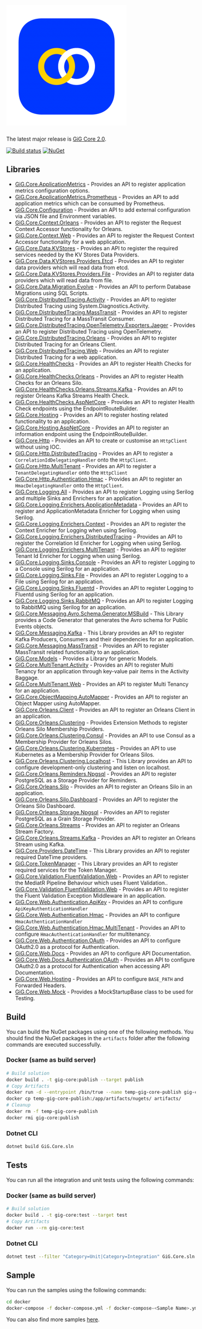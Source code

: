 # ![GiG Core](gig-core.png)

The latest major release is [GiG Core 2.0](release-notes/2.0/2.0.0.md).

[![Build status](https://img.shields.io/bitbucket/pipelines/atlassian/adf-builder-javascript/master)](https://img.shields.io/bitbucket/pipelines/atlassian/adf-builder-javascript/master) 
[![NuGet](https://img.shields.io/nuget/v/GiG.Core.svg)](https://nuget.org/packages/GiG.Core)

## Libraries

- [GiG.Core.ApplicationMetrics](docs/GiG.Core.ApplicationMetrics.md) - Provides an API to register application metrics configuration options.
- [GiG.Core.ApplicationMetrics.Prometheus](docs/GiG.Core.ApplicationMetrics.Prometheus.md) - Provides an API to add application metrics which can be consumed by Prometheus.
- [GiG.Core.Configuration](docs/GiG.Core.Configuration.md) - Provides an API to add external configuration via JSON file and Environment variables.
- [GiG.Core.Context.Orleans](docs/GiG.Core.Context.Orleans.md) - Provides an API to register the Request Context Accessor functionality for Orleans.
- [GiG.Core.Context.Web](docs/GiG.Core.Context.Web.md) - Provides an API to register the Request Context Accessor functionality for a web application.
- [GiG.Core.Data.KVStores](docs/GiG.Core.Data.KVStores.md) - Provides an API to register the required services needed by the KV Stores Data Providers.
- [GiG.Core.Data.KVStores.Providers.Etcd](docs/GiG.Core.Data.KVStores.Providers.Etcd.md) - Provides an API to register data providers which will read data from etcd.
- [GiG.Core.Data.KVStores.Providers.File](docs/GiG.Core.Data.KVStores.Providers.File.md) - Provides an API to register data providers which will read data from file.
- [GiG.Core.Data.Migration.Evolve](docs/GiG.Core.Data.Migration.Evolve.md) - Provides an API to perform Database Migrations using SQL Scripts.
- [GiG.Core.DistributedTracing.Activity](docs/GiG.Core.DistributedTracing.Activity.md) - Provides an API to register Distributed Tracing using System.Diagnostics.Activity.
- [GiG.Core.DistributedTracing.MassTransit](docs/GiG.Core.DistributedTracing.MassTransit.md) - Provides an API to register Distributed Tracing for a MassTransit Consumer.
- [GiG.Core.DistributedTracing.OpenTelemetry.Exporters.Jaeger](docs/GiG.Core.DistributedTracing.OpenTelemetry.Exporters.Jaeger.md) - Provides an API to register Distributed Tracing using OpenTelemetry.
- [GiG.Core.DistributedTracing.Orleans](docs/GiG.Core.DistributedTracing.Orleans.md) - Provides an API to register Distributed Tracing for an Orleans Client.
- [GiG.Core.DistributedTracing.Web](docs/GiG.Core.DistributedTracing.Web.md) - Provides an API to register Distributed Tracing for a web application.
- [GiG.Core.HealthChecks](docs/GiG.Core.HealthChecks.md) - Provides an API to register Health Checks for an application.
- [GiG.Core.HealthChecks.Orleans](docs/GiG.Core.HealthChecks.Orleans.md) - Provides an API to register Health Checks for an Orleans Silo.
- [GiG.Core.HealthChecks.Orleans.Streams.Kafka](docs/GiG.Core.HealthChecks.Orleans.Streams.Kafka.md) - Provides an API to register Orleans Kafka Streams Health Check.
- [GiG.Core.HealthChecks.AspNetCore](docs/GiG.Core.HealthChecks.AspNetCore.md) - Provides an API to register Health Check endpoints using the EndpointRouteBuilder.
- [GiG.Core.Hosting](docs/GiG.Core.Hosting.md) - Provides an API to register hosting related functionality to an application.
- [GiG.Core.Hosting.AspNetCore](docs/GiG.Core.Hosting.AspNetCore.md) - Provides an API to register an information endpoint using the EndpointRouteBuilder.
- [GiG.Core.Http](docs/GiG.Core.Http.md) - Provides an API to create or customise an `HttpClient` without using IOC.
- [GiG.Core.Http.DistributedTracing](docs/GiG.Core.Http.DistributedTracing.md) - Provides an API to register a `CorrelationIdDelegatingHandler` onto the `HttpClient`.
- [GiG.Core.Http.MultiTenant](docs/GiG.Core.Http.MultiTenant.md) - Provides an API to register a `TenantDelegatingHandler` onto the `HttpClient`
- [GiG.Core.Http.Authentication.Hmac](docs/GiG.Core.Http.Authentication.Hmac.md) - Provides an API to register an `HmacDelegatingHandler` onto the `HttpClient`.
- [GiG.Core.Logging.All](docs/GiG.Core.Logging.All.md) - Provides an API to register Logging using Serilog and multiple Sinks and Enrichers for an application.
- [GiG.Core.Logging.Enrichers.ApplicationMetadata](docs/GiG.Core.Logging.Enrichers.ApplicationMetadata.md) - Provides an API to register and ApplicationMetadata Enricher for Logging when using Serilog.
- [GiG.Core.Logging.Enrichers.Context](docs/GiG.Core.Logging.Enrichers.Context.md) - Provides an API to register the Context Enricher for Logging when using Serilog.
- [GiG.Core.Logging.Enrichers.DistributedTracing](docs/GiG.Core.Logging.Enrichers.DistributedTracing.md) - Provides an API to register the Correlation Id Enricher for Logging when using Serilog.
- [GiG.Core.Logging.Enrichers.MultiTenant](docs/GiG.Core.Logging.Enrichers.MultiTenant.md) - Provides an API to register Tenant Id Enricher for Logging when using Serilog.
- [GiG.Core.Logging.Sinks.Console](docs/GiG.Core.Logging.Sinks.Console.md) - Provides an API to register Logging to a Console using Serilog for an application.
- [GiG.Core.Logging.Sinks.File](docs/GiG.Core.Logging.Sinks.File.md) - Provides an API to register Logging to a File using Serilog for an application.
- [GiG.Core.Logging.Sinks.Fluentd](docs/GiG.Core.Logging.Sinks.Fluentd.md) - Provides an API to register Logging to Fluentd using Serilog for an application.
- [GiG.Core.Logging.Sinks.RabbitMQ](docs/GiG.Core.Logging.Sinks.RabbitMQ.md) - Provides an API to register Logging to RabbitMQ using Serilog for an application.
- [GiG.Core.Messaging.Avro.Schema.Generator.MSBuild](docs/GiG.Core.Messaging.Avro.Schema.Generator.MSBuild.md) - This Library provides a Code Generator that generates the Avro schema for Public Events objects.
- [GiG.Core.Messaging.Kafka](docs/GiG.Core.Messaging.Kafka.md) - This Library provides an API to register Kafka Producers, Consumers and their dependencies for an application.
- [GiG.Core.Messaging.MassTransit](docs/GiG.Core.Messaging.MassTransit.md) - Provides an API to register MassTransit related functionality to an application.
- [GiG.Core.Models](docs/GiG.Core.Models.md) - Provides a Library for generic Models.
- [GiG.Core.MultiTenant.Activity](docs/GiG.Core.MultiTenant.Activity.md) - Provides an API to register Multi Tenancy for an application through key-value pair items in the Activity Baggage.
- [GiG.Core.MultiTenant.Web](docs/GiG.Core.MultiTenant.Web.md) - Provides an API to register Multi Tenancy for an application.
- [GiG.Core.ObjectMapping.AutoMapper](docs/GiG.Core.ObjectMapping.AutoMapper.md) - Provides an API to register an Object Mapper using AutoMapper.
- [GiG.Core.Orleans.Client](docs/GiG.Core.Orleans.Client.md) - Provides an API to register an Orleans Client in an application.
- [GiG.Core.Orleans.Clustering](docs/GiG.Core.Orleans.Clustering.md) - Provides Extension Methods to register Orleans Silo Membership Providers.
- [GiG.Core.Orleans.Clustering.Consul](docs/GiG.Core.Orleans.Clustering.Consul.md) - Provides an API to use Consul as a Membership Provider for Orleans Silos.
- [GiG.Core.Orleans.Clustering.Kubernetes](docs/GiG.Core.Orleans.Clustering.Kubernetes.md) - Provides an API to use Kubernetes as a Membership Provider for Orleans Silos.
- [GiG.Core.Orleans.Clustering.Localhost](docs/GiG.Core.Orleans.Clustering.Localhost.md) - This Library provides an API to configure development-only clustering and listen on localhost.
- [GiG.Core.Orleans.Reminders.Npgsql](docs/GiG.Core.Orleans.Reminders.Npgsql.md) - Provides an API to register PostgreSQL as a Storage Provider for Reminders.
- [GiG.Core.Orleans.Silo](docs/GiG.Core.Orleans.Silo.md) - Provides an API to register an Orleans Silo in an application.
- [GiG.Core.Orleans.Silo.Dashboard](docs/GiG.Core.Orleans.Silo.Dashboard.md) - Provides an API to register the Orleans Silo Dashboard.
- [GiG.Core.Orleans.Storage.Npgsql](docs/GiG.Core.Orleans.Storage.Npgsql.md) - Provides an API to register PostgreSQL as a Grain Storage Provider.
- [GiG.Core.Orleans.Streams](docs/GiG.Core.Orleans.Streams.md) - Provides an API to register an Orleans Stream Factory.
- [GiG.Core.Orleans.Streams.Kafka](docs/GiG.Core.Orleans.Streams.Kafka.md) - Provides an API to register an Orleans Stream using Kafka.
- [GiG.Core.Providers.DateTime](docs/GiG.Core.Providers.DateTime.md) - This Library provides an API to register required DateTime providers.
- [GiG.Core.TokenManager](docs/GiG.Core.TokenManager.md) - This Library provides an API to register required services for the Token Manager.
- [GiG.Core.Validation.FluentValidation.Web](docs/GiG.Core.Validation.FluentValidation.MediatR.md) - Provides an API to register the MediatR Pipeline Behaviour which uses Fluent Validation..
- [GiG.Core.Validation.FluentValidation.Web](docs/GiG.Core.Validation.FluentValidation.Web.md) - Provides an API to register the Fluent Validation Exception Middleware in an application.
- [GiG.Core.Web.Authentication.ApiKey](docs/GiG.Core.Web.Authentication.ApiKey.md) - Provides an API to configure `ApiKeyAuthenticationHandler`
- [GiG.Core.Web.Authentication.Hmac](docs/GiG.Core.Web.Authentication.Hmac.md) - Provides an API to configure `HmacAuthenticationHandler`
- [GiG.Core.Web.Authentication.Hmac.MultiTenant](docs/GiG.Core.Web.Authentication.Hmac.MultiTenant.md) - Provides an API to configure `HmacAuthenticationHandler` for multitenancy.
- [GiG.Core.Web.Authentication.OAuth](docs/GiG.Core.Web.Authentication.OAuth.md) - Provides an API to configure OAuth2.0 as a protocol for Authentication.
- [GiG.Core.Web.Docs](docs/GiG.Core.Web.Docs.md) - Provides an API to configure API Documentation.
- [GiG.Core.Web.Docs.Authentication.OAuth](docs/GiG.Core.Web.Docs.Authentication.OAuth.md) - Provides an API to configure OAuth2.0 as a protocol for Authentication when accessing API Documentation.
- [GiG.Core.Web.Hosting](docs/GiG.Core.Web.Hosting.md) - Provides an API to configure `BASE_PATH` and Forwarded Headers.
- [GiG.Core.Web.Mock](docs/GiG.Core.Web.Mock.md) - Provides a MockStartupBase class to be used for Testing.

## Build

You can build the NuGet packages using one of the following methods. You should find the NuGet packages in the `artifacts` folder after the following commands are executed successfully.

### Docker (same as build server)

```sh
# Build solution
docker build . -t gig-core:publish --target publish
# Copy Artifacts
docker run -d --entrypoint /bin/true --name temp-gig-core-publish gig-core:publish
docker cp temp-gig-core-publish:/app/artifacts/nugets/ artifacts/
# Cleanup
docker rm -f temp-gig-core-publish
docker rmi gig-core:publish
```

### Dotnet CLI

```sh
dotnet build GiG.Core.sln
```

## Tests

You can run all the integration and unit tests using the following commands:

### Docker (same as build server)

```sh
# Build solution
docker build . -t gig-core:test --target test
# Copy Artifacts
docker run --rm gig-core:test
```

### Dotnet CLI

```sh
dotnet test --filter "Category=Unit|Category=Integration" GiG.Core.sln 
```

## Sample

You can run the samples using the following commands:

```sh
cd docker
docker-compose -f docker-compose.yml -f docker-compose-<Sample Name>.yml up --build
```

You can also find more samples [here](https://bitbucket.org/gaminginnovationgroup/gig.core.samples/src/master/).
